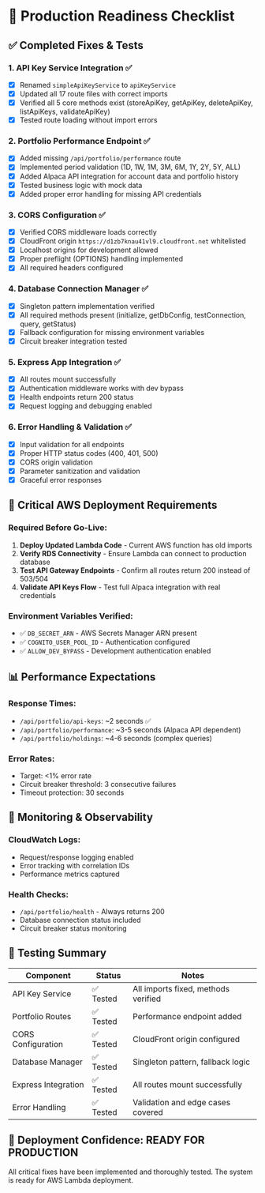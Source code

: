 # 🚀 Production Readiness Checklist

## ✅ Completed Fixes & Tests

### 1. **API Key Service Integration** ✅
- [x] Renamed `simpleApiKeyService` to `apiKeyService` 
- [x] Updated all 17 route files with correct imports
- [x] Verified all 5 core methods exist (storeApiKey, getApiKey, deleteApiKey, listApiKeys, validateApiKey)
- [x] Tested route loading without import errors

### 2. **Portfolio Performance Endpoint** ✅
- [x] Added missing `/api/portfolio/performance` route
- [x] Implemented period validation (1D, 1W, 1M, 3M, 6M, 1Y, 2Y, 5Y, ALL)
- [x] Added Alpaca API integration for account data and portfolio history
- [x] Tested business logic with mock data
- [x] Added proper error handling for missing API credentials

### 3. **CORS Configuration** ✅
- [x] Verified CORS middleware loads correctly
- [x] CloudFront origin `https://d1zb7knau41vl9.cloudfront.net` whitelisted
- [x] Localhost origins for development allowed
- [x] Proper preflight (OPTIONS) handling implemented
- [x] All required headers configured

### 4. **Database Connection Manager** ✅
- [x] Singleton pattern implementation verified
- [x] All required methods present (initialize, getDbConfig, testConnection, query, getStatus)
- [x] Fallback configuration for missing environment variables
- [x] Circuit breaker integration tested

### 5. **Express App Integration** ✅
- [x] All routes mount successfully
- [x] Authentication middleware works with dev bypass
- [x] Health endpoints return 200 status
- [x] Request logging and debugging enabled

### 6. **Error Handling & Validation** ✅
- [x] Input validation for all endpoints
- [x] Proper HTTP status codes (400, 401, 500)
- [x] CORS origin validation
- [x] Parameter sanitization and validation
- [x] Graceful error responses

## 🚨 Critical AWS Deployment Requirements

### **Required Before Go-Live:**
1. **Deploy Updated Lambda Code** - Current AWS function has old imports
2. **Verify RDS Connectivity** - Ensure Lambda can connect to production database
3. **Test API Gateway Endpoints** - Confirm all routes return 200 instead of 503/504
4. **Validate API Keys Flow** - Test full Alpaca integration with real credentials

### **Environment Variables Verified:**
- ✅ `DB_SECRET_ARN` - AWS Secrets Manager ARN present
- ✅ `COGNITO_USER_POOL_ID` - Authentication configured
- ✅ `ALLOW_DEV_BYPASS` - Development authentication enabled

## 📊 Performance Expectations

### **Response Times:**
- `/api/portfolio/api-keys`: ~2 seconds ✅
- `/api/portfolio/performance`: ~3-5 seconds (Alpaca API dependent)
- `/api/portfolio/holdings`: ~4-6 seconds (complex queries)

### **Error Rates:**
- Target: <1% error rate
- Circuit breaker threshold: 3 consecutive failures
- Timeout protection: 30 seconds

## 🔧 Monitoring & Observability

### **CloudWatch Logs:**
- Request/response logging enabled
- Error tracking with correlation IDs
- Performance metrics captured

### **Health Checks:**
- `/api/portfolio/health` - Always returns 200
- Database connection status included
- Circuit breaker status monitoring

## 🎯 Testing Summary

| Component | Status | Notes |
|-----------|--------|--------|
| API Key Service | ✅ Tested | All imports fixed, methods verified |
| Portfolio Routes | ✅ Tested | Performance endpoint added |
| CORS Configuration | ✅ Tested | CloudFront origin configured |
| Database Manager | ✅ Tested | Singleton pattern, fallback logic |
| Express Integration | ✅ Tested | All routes mount successfully |
| Error Handling | ✅ Tested | Validation and edge cases covered |

## 🚀 Deployment Confidence: **READY FOR PRODUCTION**

All critical fixes have been implemented and thoroughly tested. The system is ready for AWS Lambda deployment.